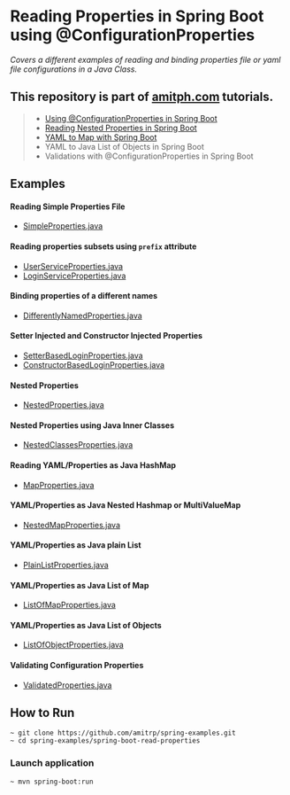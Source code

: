 # Reading Properties in Spring Boot using @ConfigurationProperties

_Covers a different examples of reading and binding properties file or yaml file configurations in a Java Class._

## This repository is part of [amitph.com](https://www.amitph.com/) tutorials.

> - [Using @ConfigurationProperties in Spring Boot](https://www.amitph.com/spring-boot-configuration-properties/)
> - [Reading Nested Properties in Spring Boot](https://www.amitph.com/spring-boot-nested-configuration-properties/)
> - [YAML to Map with Spring Boot](https://www.amitph.com/spring-boot-yaml-to-map/)
> - YAML to Java List of Objects in Spring Boot
> - Validations with @ConfigurationProperties in Spring Boot

## Examples

#### Reading Simple Properties File

- [SimpleProperties.java](src/main/java/com/amitph/spring/properties/SimpleProperties.java)

#### Reading properties subsets using `prefix` attribute

- [UserServiceProperties.java](src/main/java/com/amitph/spring/properties/prefixed/UserServiceProperties.java)
- [LoginServiceProperties.java](src/main/java/com/amitph/spring/properties/prefixed/LoginServiceProperties.java)

#### Binding properties of a different names

- [DifferentlyNamedProperties.java](src/main/java/com/amitph/spring/properties/prefixed/DifferentlyNamedProperties.java)

#### Setter Injected and Constructor Injected Properties

- [SetterBasedLoginProperties.java](src/main/java/com/amitph/spring/properties/SetterBasedLoginProperties.java)
- [ConstructorBasedLoginProperties.java](src/main/java/com/amitph/spring/properties/ConstructorBasedLoginProperties.java)

#### Nested Properties

- [NestedProperties.java](src/main/java/com/amitph/spring/properties/nested/NestedProperties.java)

#### Nested Properties using Java Inner Classes

- [NestedClassesProperties.java](src/main/java/com/amitph/spring/properties/nested/NestedClassesProperties.java)

#### Reading YAML/Properties as Java HashMap

- [MapProperties.java](src/main/java/com/amitph/spring/properties/map/MapProperties.java)

#### YAML/Properties as Java Nested Hashmap or MultiValueMap

- [NestedMapProperties.java](src/main/java/com/amitph/spring/properties/map/NestedMapProperties.java)

#### YAML/Properties as Java plain List

- [PlainListProperties.java](src/main/java/com/amitph/spring/properties/list/PlainListProperties.java)

#### YAML/Properties as Java List of Map

- [ListOfMapProperties.java](src/main/java/com/amitph/spring/properties/list/ListOfMapProperties.java)

#### YAML/Properties as Java List of Objects

- [ListOfObjectProperties.java](src/main/java/com/amitph/spring/properties/list/ListOfObjectProperties.java)

#### Validating Configuration Properties

- [ValidatedProperties.java](src/main/java/com/amitph/spring/properties/validated/ValidatedProperties.java)




## How to Run
```
~ git clone https://github.com/amitrp/spring-examples.git
~ cd spring-examples/spring-boot-read-properties
```

### Launch application
```
~ mvn spring-boot:run
```  

